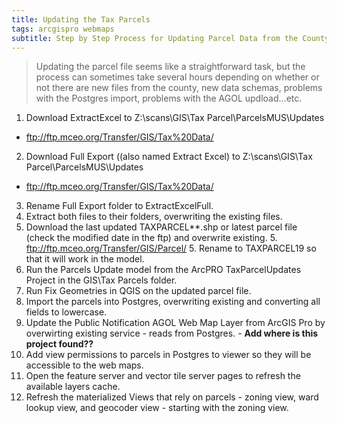 ```yaml
---
title: Updating the Tax Parcels
tags: arcgispro webmaps
subtitle: Step by Step Process for Updating Parcel Data from the County GIS
---
```


> Updating the parcel file seems like a straightforward task, but the process can sometimes take several hours depending on whether or not there are new files from the county, new data schemas, problems with the Postgres import, problems with the AGOL updload...etc.

1. Download ExtractExcel to Z:\scans\GIS\Tax Parcel\ParcelsMUS\Updates
  - ftp://ftp.mceo.org/Transfer/GIS/Tax%20Data/
2. Download Full Export ((also named Extract Excel) to Z:\scans\GIS\Tax Parcel\ParcelsMUS\Updates
  - ftp://ftp.mceo.org/Transfer/GIS/Tax%20Data/
3. Rename Full Export folder to ExtractExcelFull.
4. Extract both files to their folders, overwriting the existing files.
5. Download the last updated TAXPARCEL**.shp or latest parcel file (check the modified date in the ftp) and overwrite existing.
    5. ftp://ftp.mceo.org/Transfer/GIS/Parcel/
    5. Rename to TAXPARCEL19 so that it will work in the model.
6. Run the Parcels Update model from the ArcPRO TaxParcelUpdates Project in the GIS\Tax Parcels folder.
7. Run Fix Geometries in QGIS on the updated parcel file.
8. Import the parcels into Postgres, overwriting existing and converting all fields to lowercase.
9. Update the Public Notification AGOL Web Map Layer from ArcGIS Pro by overwirting existing service - reads from Postgres. - **Add where is this project found??**
10. Add view permissions to parcels in Postgres to viewer so they will be accessible to the web maps.
12. Open the feature server and vector tile server pages to refresh the available layers cache.
13. Refresh the materialized Views that rely on parcels - zoning view, ward lookup view, and geocoder view - starting with the zoning view.
